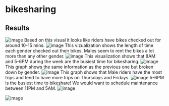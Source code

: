 # bikesharing


## Results
![image](https://user-images.githubusercontent.com/89805399/153094782-0881b194-7d8f-4722-be8a-28862c0de1ec.png)
Based on this visual it looks like riders have bikes checked out for around 10-15 mins.
![image](https://user-images.githubusercontent.com/89805399/153094861-2c7a3751-8baf-4ae8-9f25-6066dd41cef7.png)
This vizualization shows the length of time each gender checked out their bikes. Males seem to rent the bikes a lot more than any other gender.
![image](https://user-images.githubusercontent.com/89805399/153094894-ae9fffc4-3bfa-4a2a-a9d7-119baaf77ec6.png)
This visualization shows that 8AM and 5-6PM during the week are the busiest time for bikesharing.
![image](https://user-images.githubusercontent.com/89805399/153094959-59a5734e-3cc2-488d-b162-aa970afdd8cd.png)
This graph shows the same information as the previous one but broken down by gender.
![image](https://user-images.githubusercontent.com/89805399/153094989-bf4abb9a-5329-4264-b35e-c7ae0630a283.png)
This graph shows that Male riders have the most trips and tend to have more trips on Thursdays and Fridays.
![image](https://user-images.githubusercontent.com/89805399/153095092-4a69e20a-c6de-4752-a97e-31b120cf2f4c.png)
5-6PM is the busiest time to bikeshare! We would want to schedule maintenance between 11PM and 5AM.
![image](https://user-images.githubusercontent.com/89805399/153095137-41dcf52b-a60f-4573-8015-53299c97b336.png)

![image](https://user-images.githubusercontent.com/89805399/153095175-1e8a54ee-a9e3-4b7f-bc68-740457cd37ea.png)
